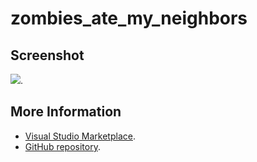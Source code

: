 # zombies_ate_my_neighbors



## Screenshot
![](https://raw.githubusercontent.com/gerane/VSCodeThemes/master/gerane.Theme-zombies_ate_my_neighbors/screenshot.png).


## More Information
* [Visual Studio Marketplace](https://marketplace.visualstudio.com/items/gerane.Theme-zombiesatemyneighbors).
* [GitHub repository](https://github.com/gerane/VSCodeThemes).
